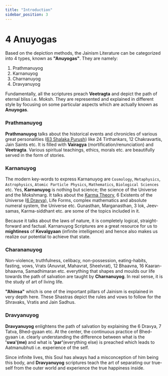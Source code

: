 ```yaml
---
title: "Introduction"
sidebar_position: 3
---
```


# 4 Anuyogas

Based on the depiction methods, the Jainism Literature can be categorized into 4 types, known as **"Anuyogas"**. They are namely:

1. Prathmanuyog
2. Karnanuyog
3. Charnanuyog
4. Dravyanuyog

Fundamentally, all the scriptures preach **Veetragta** and depict the path of eternal bliss i.e. Moksh. They are represented and explained in different style by focusing on some particular aspects which are actually known as **Anuyogas**. 


### Prathmanuyog

**Prathmanuyog** talks about the historical events and chronicles of various great personalities ([63 Shalaka Purush](./../../Insights//Shalaka%20Purush/Introduction.md)) like 24 Tirthankars, 12 Chakravartis, Jain Saints etc. It is filled with **Vairagya** (mortification/renunciation) and **Veetragta**. Various spiritual teachings, ethics, morals etc. are beautifully served in the form of stories. 

### Karnanuyog
The modern key-words to express Karnanuyog are `Cosmology`, `Metaphysics`, `Astrophysics`, `Atomic Particle Physics`, `Mathematics`, `Biological Sciences` etc. Yes, **Karnanuyog** is nothing but science; the science of the Universe and the Mokshmarg. It talks about the [Karma Theory](./../Karma%20Theory/part1.md), 6 Existents of the Universe ([6 Dravya](./../6%20Dravyas/part0.md)), Life Forms, complex mathematics and absolute numeral system, the Universe etc. Gunasthan, Marganasthan, 3 lok, Jeev-samas, Karma-siddhant etc. are some of the topics included in it.

Because it talks about the laws of nature, it is completely logical, straight-forward and factual. Karnanuyog Scriptures are a great resource for us to **mightiness** of **Kevalgyaan** (infinite intelligence) and hence also makes us realize our potential to achieve that state.

### Charananuyog
Non-violence, truthfulness, celibacy, non-possession, eating-habits, fasting, vows, Vrats (Anuvrat, Mahavrat, Sheelvrat), 12 Bhaavna, 16 Kaaran-bhaavna, Samadhimaran etc. everything that shapes and moulds our life towards the path of salvation are taught by **Charnanuyog**. In real sense, it is the study of art of living life. 

**"Ahinsa"** which is one of the important pillars of Jainism is explained in very depth here. These Shastras depict the rules and vows to follow for the Shravaks, Vratis and Jain Sadhus. 

### Dravyanuyog
**Dravyanuyog** enlightens the path of salvation by explaining the 6 Dravya, 7 Tatva, Bhed-gyaan etc. At the center, the continuous practice of Bhed-gyaan i.e. clearly understanding the difference between what is the **'swa'(me)** and what is **'par'**(everything else) is preached which leads to Aatmanubhuti i.e. experience of the self. 

Since infinite lives, this Soul has always had a misconception of him being this body, and **Dravyanuyog** scriptures teach the art of separating our true-self from the outer world and experience the true happiness inside.













